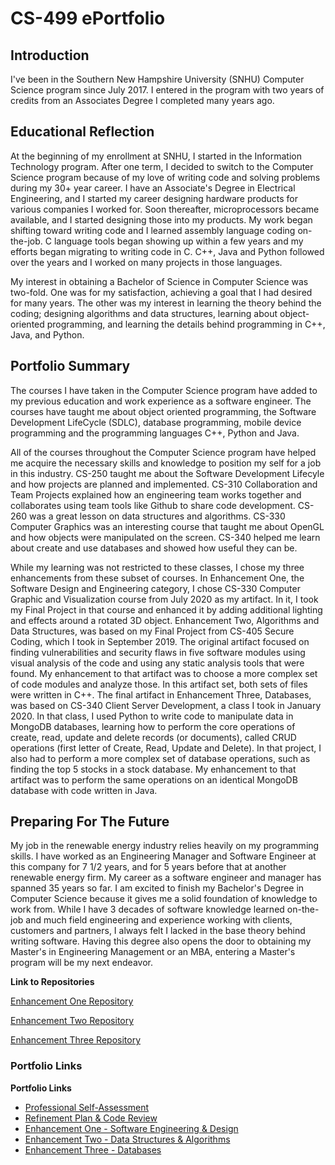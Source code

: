# CS-499 ePortfolio

## Introduction

I've been in the Southern New Hampshire University (SNHU) Computer Science program since July 2017. I entered in the program with two years of credits from an Associates Degree I completed many years ago.

## Educational Reflection

At the beginning of my enrollment at SNHU, I started in the Information Technology program. After one term, I decided to switch to the Computer Science program because of my love of writing code and solving problems during my 30+ year career. I have an Associate's Degree in Electrical Engineering, and I started my career designing hardware products for various companies I worked for. Soon thereafter, microprocessors became available, and I started designing those into my products. My work began shifting toward writing code and I learned assembly language coding on-the-job. C language tools began showing up within a few years and my efforts began migrating to writing code in C. C++, Java and Python followed over the years and I worked on many projects in those languages.

My interest in obtaining a Bachelor of Science in Computer Science was two-fold. One was for my satisfaction, achieving a goal that I had desired for many years. The other was my interest in learning the theory behind the coding; designing algorithms and data structures, learning about object-oriented programming, and learning the details behind programming in C++, Java, and Python.

## Portfolio Summary

The courses I have taken in the Computer Science program have added to my previous education and work experience as a software engineer. The courses have taught me about object oriented programming, the Software Development LifeCycle (SDLC), database programming, mobile device programming and the programming languages C++, Python and Java.

All of the courses throughout the Computer Science program have helped me acquire the necessary skills and knowledge to position my self for a job in this industry. CS-250 taught me about the Software Development Lifecyle and how projects are planned and implemented. CS-310 Collaboration and Team Projects explained how an engineering team works together and collaborates using team tools like Github to share code development. CS-260 was a great lesson on data structures and algorithms. CS-330 Computer Graphics was an interesting course that taught me about OpenGL and how objects were manipulated on the screen. CS-340 helped me learn about create and use databases and showed how useful they can be.

While my learning was not restricted to these classes, I chose my three enhancements from these subset of courses. In Enhancement One, the Software Design and Engineering category, I chose CS-330 Computer Graphic and Visualization course from July 2020 as my artifact. In it, I took my Final Project in that course and enhanced it by adding additional lighting and effects around a rotated 3D object. Enhancement Two, Algorithms and Data Structures, was based on my Final Project from CS-405 Secure Coding, which I took in September 2019. The original artifact focused on finding vulnerabilities and security flaws in five software modules using visual analysis of the code and using any static analysis tools that were found. My enhancement to that artifact was to choose a more complex set of code modules and analyze those. In this artifact set, both sets of files were written in C++. The final artifact in Enhancement Three, Databases, was based on CS-340 Client Server Development, a class I took in January 2020. In that class, I used Python to write code to manipulate data in MongoDB databases, learning how to perform the core operations of create, read, update and delete records (or documents), called CRUD operations (first letter of Create, Read, Update and Delete). In that project, I also had to perform a more complex set of database operations, such as finding the top 5 stocks in a stock database. My enhancement to that artifact was to perform the same operations on an identical MongoDB database with code written in Java.

## Preparing For The Future

My job in the renewable energy industry relies heavily on my programming skills. I have worked as an Engineering Manager and Software Engineer at this company for 7 1/2 years, and for 5 years before that at another renewable energy firm. My career as a software engineer and manager has spanned 35 years so far. I am excited to finish my Bachelor's Degree in Computer Science because it gives me a solid foundation of knowledge to work from. While I have 3 decades of software knowledge learned on-the-job and much field engineering and experience working with clients, customers and partners, I always felt I lacked in the base theory behind writing software. Having this degree also opens the door to obtaining my Master's in Engineering Management or an MBA, entering a Master's program will be my next endeavor.

**Link to Repositories**<br>

[Enhancement One Repository](https://github.com/w-coleman-moore/EnhancementOne)<br>

[Enhancement Two Repository](https://github.com/w-coleman-moore/EnhancementTwo)<br>

[Enhancement Three Repository](https://github.com/w-coleman-moore/EnhancementThree)<br>

### Portfolio Links

**Portfolio Links**<br>
* [Professional Self-Assessment](index.md)<br>
* [Refinement Plan & Code Review](CodeReview.md)<br>
* [Enhancement One - Software Engineering & Design](EnhancementOne.md)<br>
* [Enhancement Two - Data Structures & Algorithms](EnhancementTwo.md)<br>
* [Enhancement Three - Databases](EnhancementThree.md)<br>
